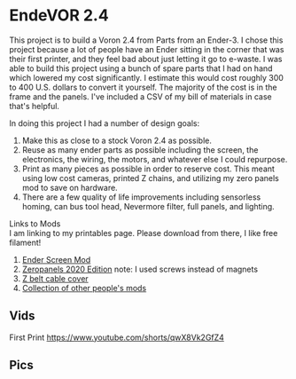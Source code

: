 
# EndeVOR 2.4

This project is to build a Voron 2.4 from Parts from an Ender-3.  I chose this project because a lot of people have an Ender sitting in the corner that was their first printer, and they feel bad about just letting it go to e-waste.  I was able to build this project using a bunch of spare parts that I had on hand which lowered my cost significantly. I estimate this would cost roughly 300 to 400 U.S. dollars to convert it yourself. The majority of the cost is in the frame and the panels. I've included a CSV of my bill of materials in case that's helpful.

In doing this project I had a number of design goals:  
1.	Make this as close to a stock Voron 2.4 as possible. 
2.	Reuse as many ender parts as possible including the screen, the electronics, the wiring, the motors, and whatever else I could repurpose.  
3.	Print as many pieces as possible in order to reserve cost. This meant using low cost cameras, printed Z chains, and utilizing my zero panels mod to save on hardware. 
4.	There are a few quality of life improvements including sensorless homing, can bus tool head, Nevermore filter, full panels, and lighting.  

Links to Mods  
    I am linking to my printables page.  Please download from there, I like free filament! 
1. [Ender Screen Mod](https://www.printables.com/model/794697-ender-3-screen-mount-for-voron-24-and-trident-ende)
2. [Zeropanels 2020 Edition](https://www.printables.com/model/803352-zeropanels-2020-edition)  note: I used screws instead of magnets
3. [Z belt cable cover](https://www.printables.com/model/832359-z-belt-cable-cover-mk2)
4. [Collection of other people's mods](https://www.printables.com/@OneHotTake_1106894/collections/1274945)

## Vids  

First Print https://www.youtube.com/shorts/qwX8Vk2GfZ4 


## Pics



